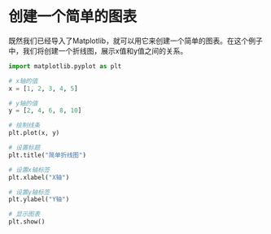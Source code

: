 # 创建一个简单的图表

既然我们已经导入了Matplotlib，就可以用它来创建一个简单的图表。在这个例子中，我们将创建一个折线图，展示x值和y值之间的关系。

```python
import matplotlib.pyplot as plt

# x轴的值
x = [1, 2, 3, 4, 5]

# y轴的值
y = [2, 4, 6, 8, 10]

# 绘制线条
plt.plot(x, y)

# 设置标题
plt.title("简单折线图")

# 设置x轴标签
plt.xlabel("X轴")

# 设置y轴标签
plt.ylabel("Y轴")

# 显示图表
plt.show()
```

